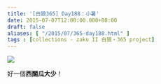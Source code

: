 ```yaml
---
title: '[白狼365] Day188：小暑'
date: 2015-07-07T12:00:00.000+08:00
draft: false
aliases: [ "/2015/07/365-day188.html" ]
tags : [collections - zaku II 白狼・365 project]
---
```


[![](https://farm1.staticflickr.com/306/19396783972_ac12cbcfc4_z.jpg)](https://farm1.staticflickr.com/306/19396783972_ac12cbcfc4_z.jpg)

好一個**西關瓜大少**！